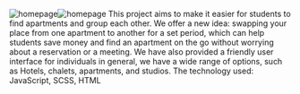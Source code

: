 ![homepage](https://github.com/user-attachments/assets/c9d0a31a-52da-461b-8b01-19c0c209ec95)![homepage](https://github.com/user-attachments/assets/e3faea50-b292-4a23-94cf-adecc6cd4e1e)
This project aims to make it easier for students to find apartments and group each other. We offer a new idea: swapping your place from one apartment to another for a set period, which can help students save money and find an apartment on the go without worrying about a reservation or a meeting. 
We have also provided a friendly user interface for individuals in general, we have a wide range of options, such as Hotels, chalets, apartments, and studios.
The technology used: JavaScript, SCSS, HTML
